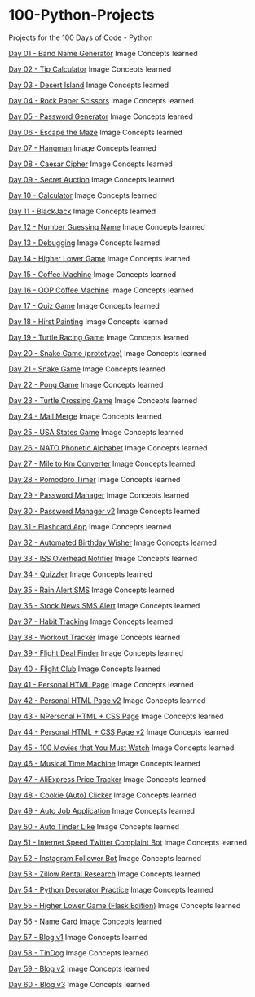 # 100-Python-Projects
Projects for the 100 Days of Code - Python

[Day 01 - Band Name Generator](https://github.com/ZazenCloud/100-Python-Projects/blob/main/Projects/Day%2001%20-%20Band%20Name%20Generator.py)
  Image
  Concepts learned

[Day 02 - Tip Calculator](https://github.com/ZazenCloud/100-Python-Projects/blob/main/Projects/Day%2002%20-%20Tip%20Calculator.py)
  Image
  Concepts learned

[Day 03 - Desert Island](https://github.com/ZazenCloud/100-Python-Projects/blob/main/Projects/Day%2003%20-%20Desert%20Island.py)
  Image
  Concepts learned

[Day 04 - Rock Paper Scissors](https://github.com/ZazenCloud/100-Python-Projects/blob/main/Projects/Day%2004%20-%20Rock%20Paper%20Scissors.py)
  Image
  Concepts learned

[Day 05 - Password Generator](https://github.com/ZazenCloud/100-Python-Projects/blob/main/Projects/Day%2005%20-%20Password%20Generator.py)
  Image
  Concepts learned

[Day 06 - Escape the Maze](https://github.com/ZazenCloud/100-Python-Projects/blob/main/Projects/Day%2006%20-%20Escape%20the%20Maze.py)
  Image
  Concepts learned

[Day 07 - Hangman](https://github.com/ZazenCloud/100-Python-Projects/blob/main/Projects/Day%2007%20-%20Hangman.py)
  Image
  Concepts learned

[Day 08 - Caesar Cipher](https://github.com/ZazenCloud/100-Python-Projects/blob/main/Projects/Day%2008%20-%20Caesar%20Cipher.py)
  Image
  Concepts learned

[Day 09 - Secret Auction](https://github.com/ZazenCloud/100-Python-Projects/blob/main/Projects/Day%2009%20-%20Secret%20Auction.py)
  Image
  Concepts learned

[Day 10 - Calculator](https://github.com/ZazenCloud/100-Python-Projects/blob/main/Projects/Day%2010%20-%20Calculator.py)
  Image
  Concepts learned

[Day 11 - BlackJack](https://github.com/ZazenCloud/100-Python-Projects/blob/main/Projects/Day%2011%20-%20BlackJack.py)
  Image
  Concepts learned

[Day 12 - Number Guessing Name](https://github.com/ZazenCloud/100-Python-Projects/blob/main/Projects/Day%2012%20-%20Number%20Guessing%20Name.py)
  Image
  Concepts learned

[Day 13 - Debugging](https://github.com/ZazenCloud/100-Python-Projects/blob/main/Projects/Day%2013%20-%20Debugging.py)
  Image
  Concepts learned

[Day 14 - Higher Lower Game](https://github.com/ZazenCloud/100-Python-Projects/blob/main/Projects/Day%2014%20-%20Higher%20Lower%20Game.py)
  Image
  Concepts learned

[Day 15 - Coffee Machine](https://github.com/ZazenCloud/100-Python-Projects/blob/main/Projects/Day%2015%20-%20Coffee%20Machine.py)
  Image
  Concepts learned

[Day 16 - OOP Coffee Machine](https://github.com/ZazenCloud/100-Python-Projects/blob/main/Projects/Day%2016%20-%20OOP%20Coffee%20Machine.py)
  Image
  Concepts learned

[Day 17 - Quiz Game](https://github.com/ZazenCloud/100-Python-Projects/blob/main/Projects/Day%2017%20-%20Quiz%20Game.py)
  Image
  Concepts learned

[Day 18 - Hirst Painting](https://github.com/ZazenCloud/100-Python-Projects/blob/main/Projects/Day%2018%20-%20Hirst%20Painting.py)
  Image
  Concepts learned

[Day 19 - Turtle Racing Game](https://github.com/ZazenCloud/100-Python-Projects/blob/main/Projects/Day%2019%20-%20Turtle%20Racing%20Game.py)
  Image
  Concepts learned

[Day 20 - Snake Game (prototype)](https://github.com/ZazenCloud/100-Python-Projects/blob/main/Projects/Day%2020%20-%20Snake%20Game%20(prototype).py)
  Image
  Concepts learned

[Day 21 - Snake Game](https://github.com/ZazenCloud/100-Python-Projects/blob/main/Projects/Day%2021%20-%20Snake%20Game.py)
  Image
  Concepts learned

[Day 22 - Pong Game](https://github.com/ZazenCloud/100-Python-Projects/blob/main/Projects/Day%2022%20-%20Pong%20Game.py)
  Image
  Concepts learned

[Day 23 - Turtle Crossing Game](https://github.com/ZazenCloud/100-Python-Projects/blob/main/Projects/Day%2023%20-%20Turtle%20Crossing%20Game.py)
  Image
  Concepts learned

[Day 24 - Mail Merge](https://github.com/ZazenCloud/100-Python-Projects/blob/main/Projects/Day%2024%20-%20Mail%20Merge.py)
  Image
  Concepts learned

[Day 25 - USA States Game](https://github.com/ZazenCloud/100-Python-Projects/blob/main/Projects/Day%2025%20-%20USA%20States%20Game.py)
  Image
  Concepts learned

[Day 26 - NATO Phonetic Alphabet](https://github.com/ZazenCloud/100-Python-Projects/blob/main/Projects/Day%2026%20-%20NATO%20Phonetic%20Alphabet.py)
  Image
  Concepts learned

[Day 27 - Mile to Km Converter](https://github.com/ZazenCloud/100-Python-Projects/blob/main/Projects/Day%2027%20-%20Mile%20to%20Km%20Converter.py)
  Image
  Concepts learned

[Day 28 - Pomodoro Timer](https://github.com/ZazenCloud/100-Python-Projects/blob/main/Projects/Day%2028%20-%20Pomodoro%20Timer.py)
  Image
  Concepts learned

[Day 29 - Password Manager](https://github.com/ZazenCloud/100-Python-Projects/blob/main/Projects/Day%2029%20-%20Password%20Manager.py)
  Image
  Concepts learned

[Day 30 - Password Manager v2](https://github.com/ZazenCloud/100-Python-Projects/blob/main/Projects/Day%2030%20-%20Password%20Manager%20v2.py)
  Image
  Concepts learned

[Day 31 - Flashcard App](https://github.com/ZazenCloud/100-Python-Projects/blob/main/Projects/Day%2031%20-%20Flashcard%20App.py)
  Image
  Concepts learned

[Day 32 - Automated Birthday Wisher](https://github.com/ZazenCloud/100-Python-Projects/blob/main/Projects/Day%2032%20-%20Automated%20Birthday%20Wisher.py)
  Image
  Concepts learned

[Day 33 - ISS Overhead Notifier](https://github.com/ZazenCloud/100-Python-Projects/blob/main/Projects/Day%2033%20-%20ISS%20Overhead%20Notifier.py)
  Image
  Concepts learned

[Day 34 - Quizzler](https://github.com/ZazenCloud/100-Python-Projects/blob/main/Projects/Day%2034%20-%20Quizzler.py)
  Image
  Concepts learned

[Day 35 - Rain Alert SMS](https://github.com/ZazenCloud/100-Python-Projects/blob/main/Projects/Day%2035%20-%20Rain%20Alert%20SMS.py)
  Image
  Concepts learned

[Day 36 - Stock News SMS Alert](https://github.com/ZazenCloud/100-Python-Projects/blob/main/Projects/Day%2036%20-%20Stock%20News%20SMS%20Alert.py)
  Image
  Concepts learned

[Day 37 - Habit Tracking](https://github.com/ZazenCloud/100-Python-Projects/blob/main/Projects/Day%2037%20-%20Habit%20Tracking.py)
  Image
  Concepts learned

[Day 38 - Workout Tracker](https://github.com/ZazenCloud/100-Python-Projects/blob/main/Projects/Day%2038%20-%20Workout%20Tracker.py)
  Image
  Concepts learned

[Day 39 - Flight Deal Finder](https://github.com/ZazenCloud/100-Python-Projects/blob/main/Projects/Day%2039%20-%20Flight%20Deal%20Finder.py)
  Image
  Concepts learned

[Day 40 - Flight Club](https://github.com/ZazenCloud/100-Python-Projects/blob/main/Projects/Day%2040%20-%20Flight%20Club.py)
  Image
  Concepts learned

[Day 41 - Personal HTML Page](https://github.com/ZazenCloud/100-Python-Projects/blob/main/Projects/Day%2041%20-%20Personal%20HTML%20Page.html)
  Image
  Concepts learned

[Day 42 - Personal HTML Page v2](https://github.com/ZazenCloud/100-Python-Projects/blob/main/Projects/Day%2042%20-%20Personal%20HTML%20Page%20v2.html)
  Image
  Concepts learned

[Day 43 - NPersonal HTML + CSS Page](https://github.com/ZazenCloud/100-Python-Projects/blob/main/Projects/Day%2043%20-%20Personal%20HTML%20%2B%20CSS%20Page.html)
  Image
  Concepts learned

[Day 44 - Personal HTML + CSS Page v2](https://github.com/ZazenCloud/100-Python-Projects/blob/main/Projects/Day%2044%20-%20Personal%20HTML%20%2B%20CSS%20Page%20v2.html)
  Image
  Concepts learned

[Day 45 - 100 Movies that You Must Watch](https://github.com/ZazenCloud/100-Python-Projects/blob/main/Projects/Day%2045%20-%20100%20Movies%20that%20You%20Must%20Watch.py)
  Image
  Concepts learned

[Day 46 - Musical Time Machine](https://github.com/ZazenCloud/100-Python-Projects/blob/main/Projects/Day%2046%20-%20Musical%20Time%20Machine.py)
  Image
  Concepts learned

[Day 47 - AliExpress Price Tracker](https://github.com/ZazenCloud/100-Python-Projects/blob/main/Projects/Day%2047%20-%20AliExpress%20Price%20Tracker.py)
  Image
  Concepts learned

[Day 48 - Cookie (Auto) Clicker](https://github.com/ZazenCloud/100-Python-Projects/blob/main/Projects/Day%2048%20-%20Cookie%20(Auto)%20Clicker.py)
  Image
  Concepts learned

[Day 49 - Auto Job Application](https://github.com/ZazenCloud/100-Python-Projects/blob/main/Projects/Day%2049%20-%20Auto%20Job%20Application.py)
  Image
  Concepts learned

[Day 50 - Auto Tinder Like](https://github.com/ZazenCloud/100-Python-Projects/blob/main/Projects/Day%2050%20-%20Auto%20Tinder%20Like.py)
  Image
  Concepts learned

[Day 51 - Internet Speed Twitter Complaint Bot](https://github.com/ZazenCloud/100-Python-Projects/blob/main/Projects/Day%2051%20-%20Internet%20Speed%20Twitter%20Complaint%20Bot.py)
  Image
  Concepts learned

[Day 52 - Instagram Follower Bot](https://github.com/ZazenCloud/100-Python-Projects/blob/main/Projects/Day%2052%20-%20Instagram%20Follower%20Bot.py)
  Image
  Concepts learned

[Day 53 - Zillow Rental Research](https://github.com/ZazenCloud/100-Python-Projects/blob/main/Projects/Day%2053%20-%20Zillow%20Rental%20Research.py)
  Image
  Concepts learned

[Day 54 - Python Decorator Practice](https://github.com/ZazenCloud/100-Python-Projects/blob/main/Projects/Day%2054%20-%20Python%20Decorator%20Practice.py)
  Image
  Concepts learned

[Day 55 - Higher Lower Game (Flask Edition)](https://github.com/ZazenCloud/100-Python-Projects/blob/main/Projects/Day%2055%20-%20Higher%20Lower%20Game%20(Flask%20Edition)%20.py)
  Image
  Concepts learned

[Day 56 - Name Card](https://github.com/ZazenCloud/100-Python-Projects/blob/main/Projects/Day%2056%20-%20Name%20Card.zip)
  Image
  Concepts learned

[Day 57 - Blog v1](https://github.com/ZazenCloud/100-Python-Projects/blob/main/Projects/Day%2057%20-%20Blog%20v1.rar)
  Image
  Concepts learned

[Day 58 - TinDog](https://github.com/ZazenCloud/100-Python-Projects/blob/main/Projects/Day%2058%20-%20TinDog.rar)
  Image
  Concepts learned

[Day 59 - Blog v2](https://github.com/ZazenCloud/100-Python-Projects/blob/main/Projects/Day%2059%20-%20Blog%20v2.rar)
  Image
  Concepts learned

[Day 60 - Blog v3](https://github.com/ZazenCloud/100-Python-Projects/blob/main/Projects/Day%2060%20-%20Blog%20v3.rar)
  Image
  Concepts learned
